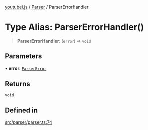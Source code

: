 [youtubei.js](../../../README.md) / [Parser](../README.md) / ParserErrorHandler

# Type Alias: ParserErrorHandler()

> **ParserErrorHandler**: (`error`) => `void`

## Parameters

• **error**: [`ParserError`](ParserError.md)

## Returns

`void`

## Defined in

[src/parser/parser.ts:74](https://github.com/LuanRT/YouTube.js/blob/4ae0cc5c523a2080e68d6c0c1437c78fe318ea30/src/parser/parser.ts#L74)
